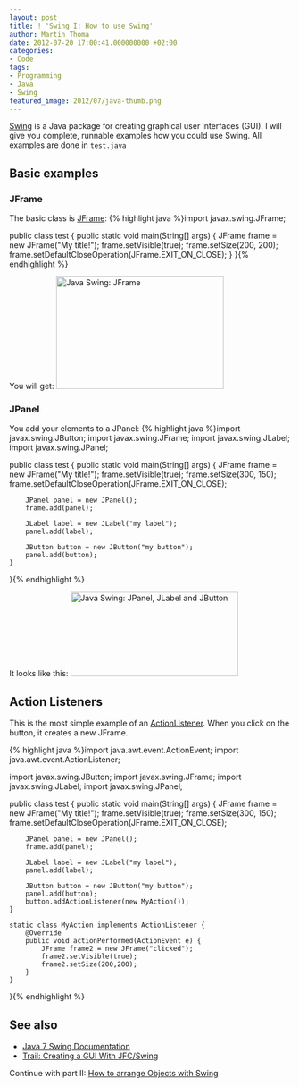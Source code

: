 ```yaml
---
layout: post
title: ! 'Swing I: How to use Swing'
author: Martin Thoma
date: 2012-07-20 17:00:41.000000000 +02:00
categories:
- Code
tags:
- Programming
- Java
- Swing
featured_image: 2012/07/java-thumb.png
---
```

<a href="http://en.wikipedia.org/wiki/Swing_(Java)">Swing</a> is a Java package for creating graphical user interfaces (GUI). I will give you complete, runnable examples how you could use Swing. All examples are done in <code>test.java</code>

<h2>Basic examples</h2>
<h3>JFrame</h3>
The basic class is <a href="http://docs.oracle.com/javase/7/docs/api/javax/swing/JFrame.html">JFrame</a>:
{% highlight java %}import javax.swing.JFrame;

public class test {
    public static void main(String[] args) {
        JFrame frame = new JFrame("My title!");
        frame.setVisible(true);
        frame.setSize(200, 200);
        frame.setDefaultCloseOperation(JFrame.EXIT_ON_CLOSE);
    }
}{% endhighlight %}

You will get:
<a href="http://martin-thoma.com/wp-content/uploads/2012/07/java-swing-JFrame.png"><img src="http://martin-thoma.com/wp-content/uploads/2012/07/java-swing-JFrame.png" alt="Java Swing: JFrame" title="Java Swing: JFrame" width="300" height="201" class="size-full wp-image-33311" /></a>

<h3>JPanel</h3>
You add your elements to a JPanel:
{% highlight java %}import javax.swing.JButton;
import javax.swing.JFrame;
import javax.swing.JLabel;
import javax.swing.JPanel;

public class test {
    public static void main(String[] args) {
        JFrame frame = new JFrame("My title!");
        frame.setVisible(true);
        frame.setSize(300, 150);
        frame.setDefaultCloseOperation(JFrame.EXIT_ON_CLOSE);

        JPanel panel = new JPanel();
        frame.add(panel);

        JLabel label = new JLabel("my label");
        panel.add(label);

        JButton button = new JButton("my button");
        panel.add(button);
    }
}{% endhighlight %}

It looks like this:
<a href="http://martin-thoma.com/wp-content/uploads/2012/07/java-swing-jpanel.png"><img src="http://martin-thoma.com/wp-content/uploads/2012/07/java-swing-jpanel.png" alt="Java Swing: JPanel, JLabel and JButton" title="Java Swing: JPanel, JLabel and JButton" width="300" height="151" class="size-full wp-image-33341" /></a>

<h2>Action Listeners</h2>
This is the most simple example of an <a href="http://docs.oracle.com/javase/7/docs/api/java/awt/event/ActionListener.html">ActionListener</a>. When you click on the button, it creates a new JFrame.

{% highlight java %}import java.awt.event.ActionEvent;
import java.awt.event.ActionListener;

import javax.swing.JButton;
import javax.swing.JFrame;
import javax.swing.JLabel;
import javax.swing.JPanel;

public class test {
    public static void main(String[] args) {
        JFrame frame = new JFrame("My title!");
        frame.setVisible(true);
        frame.setSize(300, 150);
        frame.setDefaultCloseOperation(JFrame.EXIT_ON_CLOSE);

        JPanel panel = new JPanel();
        frame.add(panel);

        JLabel label = new JLabel("my label");
        panel.add(label);

        JButton button = new JButton("my button");
        panel.add(button);
        button.addActionListener(new MyAction());
    }

    static class MyAction implements ActionListener {
        @Override
        public void actionPerformed(ActionEvent e) {
            JFrame frame2 = new JFrame("clicked");
            frame2.setVisible(true);
            frame2.setSize(200,200);
        }
    }
}{% endhighlight %}

<h2>See also</h2>
<ul>
  <li><a href="http://docs.oracle.com/javase/7/docs/api/javax/swing/package-summary.html">Java 7 Swing Documentation</a></li>
  <li><a href="http://docs.oracle.com/javase/tutorial/uiswing/">Trail: Creating a GUI With JFC/Swing</a></li>
</ul>

<div class="info">Continue with part II: <a href="http://martin-thoma.com/swing-ii-how-to-arrange-objects/">How to arrange Objects with Swing</a></div>
